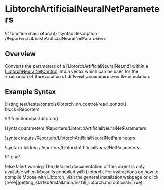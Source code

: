 # LibtorchArtificialNeuralNetParameters

!if function=hasLibtorch()
!syntax description /Reporters/LibtorchArtificialNeuralNetParameters

## Overview

Converts the parameters of a [LibtorchArtificialNeuralNet.md] within a
[LibtorchNeuralNetControl](source/libtorch/controls/LibtorchNeuralNetControl.md)
into a vector which can be used for the visalization of the evolution of different parameters over the
simulation.

## Example Syntax

!listing test/tests/controls/libtorch_nn_control/read_control.i block=Reporters

!if! function=hasLibtorch()

!syntax parameters /Reporters/LibtorchArtificialNeuralNetParameters

!syntax inputs /Reporters/LibtorchArtificialNeuralNetParameters

!syntax children /Reporters/LibtorchArtificialNeuralNetParameters

!if-end!

!else
!alert warning
The detailed documentation of this object is only available when Moose is compiled with Libtorch.
For instructions on how to compile Moose with Libtorch, visit the general installation webpage or click
[here](getting_started/installation/install_libtorch.md optional=True).
